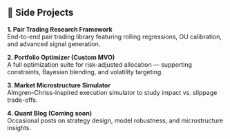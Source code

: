 
## 🧠 Side Projects

**1. Pair Trading Research Framework**  
End-to-end pair trading library featuring rolling regressions, OU calibration, and advanced signal generation.

**2. Portfolio Optimizer (Custom MVO)**  
A full optimization suite for risk-adjusted allocation — supporting constraints, Bayesian blending, and volatility targeting.

**3. Market Microstructure Simulator**  
Almgren–Chriss-inspired execution simulator to study impact vs. slippage trade-offs.

**4. Quant Blog (Coming soon)**  
Occasional posts on strategy design, model robustness, and microstructure insights.
